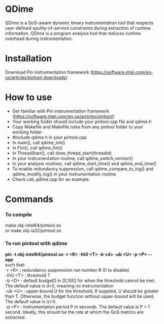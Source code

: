 # QDime
QDime is a QoS-aware dynamic binary instrumentation tool that respects user-defined qaulity-of-service constraints during extraction of runtime information. QDime is a program analysis tool that reduces runtime overhead during instrumentation.

# Installation
Download Pin instrumentation framework (https://software.intel.com/en-us/articles/pintool-downloads)

# How to use
- Get familiar with Pin instrumentation framework (https://software.intel.com/en-us/articles/pintool/)
- Your working folder should include your pintool.cpp file and qdime.h
- Copy Makefile and Makefile.rules from any pintool folder to your working folder
- #include qdime.h in your pintool.cpp
- In main(), call qdime_init()
- In Fini(), call qdime_fini()
- In ThreadStart(), call dime_thread_start(threadid)
- In your instrumentation routine, call qdime_switch_version()
- In your analysis routines, call qdime_start_time() and qdime_end_time()
- To enable redundancy suppression, call qdime_compare_to_log() and qdime_modify_log() in your instrumentation routine
- Check call_qdime.cpp for an example.

# Commands
### To compile  
make obj-intel64/pintool.so	  
or make obj-ia32/pintool.so  
### To run pintool with qdime  
  **pin -t obj-intel64/pintool.so -r \<R> -th0 \<T> -b \<d> -ub \<U> -p \<P> -- app**   
  such that:  
    -r \<R>       : redundancy suppression run number R (0 to disable)  
    -th0 \<T>      : threshold T  
    -b \<D>        : default budgetD in [0,100] for when the threshold cannot be met. The default value is d=0, meaning no instrumentation  
    -ub \<U>       : upper-bound U for the threshold. If supplied, U should be greater than T. Otherwise, the budget function without upper-bound will be used. The default value is U=0.  
    -p \<P>        : instrumentation period P in seconds. The default value is P = 1 second. Ideally, this should be the rate at which the QoS metrics are extracted.  
    
